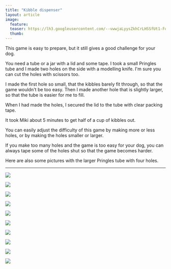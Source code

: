 ```yaml
---
title: "Kibble dispenser"
layout: article
image:
  feature:
  teaser: https://lh3.googleusercontent.com/--vwwjaLyysZkhCrLHSSfUt1-Fo5O8Mrr6zfr2QHuF1zs1kpLOYwW0FusPHpO9uVN5UPlm0wvgYIwbkGDfKVPuPC-O26PSXh3o9aB25ihiibNOYiSVYFHgpa9Yc0tebdPPaonEGoELrJQhg5rOc7iQ31nSulHDPXs4_KICiZeaU7KK9ClZbMBbfjmOweq70gGHs3imzieth1rIT_lRQV6obJ3VZyCm-isdscQNHjc8xXMgzQ4pRyRnttZHDStMN-UvMh-3TEyQsHdAJURHtcJCmOx2T1-8C8PlB6kDIyhOrO8WK3iYseK1mWDmRfPwJZQ--Stz-FO8sG7xJBSgM_xiVApw2cEq4OE1w03zYjcPiNJdrI4YU1xfJD72PxKgQKE87xWo9SuQ_OIHYlCrh9Rs2QDHh6-JjnjSwkF8Roo_G1K7zOYuPmROQuV30PvA2oaw8-GiwyQmANFsIZUbvDg44l3Aoljj29Gx2LeMjUF6j75SMVUQ0d5erWaZHXWuZILbUi8YEZ9rw2mPWOt2vdYR35UgYece-UKQiZ_6qDC48=w245
  thumb:
---
```


This game is easy to prepare, but it still gives a good challenge for your dog.

You need a tube or a jar with a lid and some tape. I took a small Pringles tube and I made two holes on the side with a modelling knife. I'm sure you can cut the holes with scissors too.

I made the first hole so small, that the kibbles barely fit through, so that the game wouldn't be too easy. Then I made another hole that is slightly larger, so that the tube is easier for me to fill.

When I had made the holes, I secured the lid to the tube with clear packing tape.

It took Miki about 5 minutes to get half of a cup of kibbles out.

You can easily adjust the difficulty of this game by making more or less holes, or by making the holes smaller or larger.

If you make too many holes and the game is too easy for your dog, you can always tape some of the holes shut so that the game becomes harder.

Here are also some pictures with the larger Pringles tube with four holes.

---

[![](https://lh3.googleusercontent.com/moC4lTVrkgH4r1H9wQPnrHTFHHNNOuEbOFUKXnYbHhMgrDLwKpEbjBVcS1l0UPa7476ubHYpJNmhNuuI4gBBl8kay-uDgrRnob0aNBRoVWp_5JXATrrxstZvoNiqflbzPxvYFykAEdBgacbb5rRdXHzo-_cInfuNiC1MgxUM_67aAORjAzfGvmW8OHI0yvf516BMzObRaDfU051ys2VFgNTXT9908mlGlGBgslkYvFdi-XiTGrqljRFT1EG3DMFHRvO_U2I3LM-m1cXHNuLUQtlkAhA50gK6W8svvLmvb17Gd-aiQoh6fSEjjWz9Gycb2oCmO0_eJFEaz1pn2vOTWNK6C3eVkHoxtUrLXJRqC7kL5wqNpr1tyaLlRAMwdzv2tsxzivDCwo-3jmc9N0UagEExWOwbK_QoUT0weEvYfh3Rp_H_kuyTwCVtnMCZR-AHBT7hzTFAYcY3TyjM4q-77rTDS1Gt-Ro1p-Zi9PpfUgUKDqLTFtupDi1uTtZQLRWV4n-mtW9UC2lwLmcrjFicpPEOpdZS_mya2-baef-YN2k=w800)](https://lh3.googleusercontent.com/moC4lTVrkgH4r1H9wQPnrHTFHHNNOuEbOFUKXnYbHhMgrDLwKpEbjBVcS1l0UPa7476ubHYpJNmhNuuI4gBBl8kay-uDgrRnob0aNBRoVWp_5JXATrrxstZvoNiqflbzPxvYFykAEdBgacbb5rRdXHzo-_cInfuNiC1MgxUM_67aAORjAzfGvmW8OHI0yvf516BMzObRaDfU051ys2VFgNTXT9908mlGlGBgslkYvFdi-XiTGrqljRFT1EG3DMFHRvO_U2I3LM-m1cXHNuLUQtlkAhA50gK6W8svvLmvb17Gd-aiQoh6fSEjjWz9Gycb2oCmO0_eJFEaz1pn2vOTWNK6C3eVkHoxtUrLXJRqC7kL5wqNpr1tyaLlRAMwdzv2tsxzivDCwo-3jmc9N0UagEExWOwbK_QoUT0weEvYfh3Rp_H_kuyTwCVtnMCZR-AHBT7hzTFAYcY3TyjM4q-77rTDS1Gt-Ro1p-Zi9PpfUgUKDqLTFtupDi1uTtZQLRWV4n-mtW9UC2lwLmcrjFicpPEOpdZS_mya2-baef-YN2k=s0)

[![](https://lh3.googleusercontent.com/hVRVkyq7LIsUnQqrY1tDUumKabFm1yc3fsdD6zarS2qK1Xk0rDlB06oORzpajzY1TEzDSaZAoqB7M43ort5_YpW1bUVzhwZbJoY3wTtJC3JWnSmqeyclmSMde1u3u37shkB1N9ft2kk720okDMeTISXx4Oi2Fva6AbMJ9tFFpR2UtjexmIkbwqIkNjSfxcHBPAnLLUBVZpOKZSHYengtlrqR5hFMSVnJtGJSpyr_UdzZnnmqSduFL-jcxrWls7vYKUE7r4KYOsIqfGfMh1nqgpKsZvHKEBj_0v7BX1OshcrVmUvPmd1v85j0zBGYziVik3wgVVOmQnd47RtoN4m6rGJWCXfcJxEaZkat58_Z5UQUzDj8L1lOtnUXhoFBhoAW9BuFJEoaOdpoocvFHWV8jQMHOxBtlOazlASigHTP3K9vEcI-aOduDDzRFgiP2xjxRCYuEFYNAaIyoUKaF6GV45aYaQGq8Es8To-sKasRy6mqk12Ju0t_EhXcVNmNfO0406ygkvS5ulwEBX2P9YHEmOGkACKKR4VuPTMjhN9Zzdo=w800)](https://lh3.googleusercontent.com/hVRVkyq7LIsUnQqrY1tDUumKabFm1yc3fsdD6zarS2qK1Xk0rDlB06oORzpajzY1TEzDSaZAoqB7M43ort5_YpW1bUVzhwZbJoY3wTtJC3JWnSmqeyclmSMde1u3u37shkB1N9ft2kk720okDMeTISXx4Oi2Fva6AbMJ9tFFpR2UtjexmIkbwqIkNjSfxcHBPAnLLUBVZpOKZSHYengtlrqR5hFMSVnJtGJSpyr_UdzZnnmqSduFL-jcxrWls7vYKUE7r4KYOsIqfGfMh1nqgpKsZvHKEBj_0v7BX1OshcrVmUvPmd1v85j0zBGYziVik3wgVVOmQnd47RtoN4m6rGJWCXfcJxEaZkat58_Z5UQUzDj8L1lOtnUXhoFBhoAW9BuFJEoaOdpoocvFHWV8jQMHOxBtlOazlASigHTP3K9vEcI-aOduDDzRFgiP2xjxRCYuEFYNAaIyoUKaF6GV45aYaQGq8Es8To-sKasRy6mqk12Ju0t_EhXcVNmNfO0406ygkvS5ulwEBX2P9YHEmOGkACKKR4VuPTMjhN9Zzdo=s0)

[![](https://lh3.googleusercontent.com/PnQb6yGjZhPdQTp4JkTtUvQ7jJPnUfJveKPVVzEb8sGoQxlQag6a-1Pya9GqqMlgfI-J79KnmJOOrsxdEt2BIRhw_60jLVbOh-jXDzt5u_MT7w3s8MMrr0I-zAV_KBsMlW3Ho5aAnzGcUe_fU1eRgi8J10Hux8u4fGiIYWYKdNfQ86SnAY7dBe3Jh8VObGVHXFkhR5xfODYrjbZxdYLTt8WgEICkXKURoDbn_3srkcIiWlN6wFq-2tGQKfqRRGeYX1KpZTApztYYQueCBXoIIz4FpcPsCb4N52VelQ_nKqLfrM4y2YK6fy4XsH_IKENNi4hmf_UIiEwEpdPeB2STGwOsFdDnuXJD06fs6hBuAp4eTuHhSBMYN1w9fKFi55u7-EN-0vF-nh-zm8rGcTMEGpFb2P7jCT9cX20wiHynhsQmgTabSHbzRp8eIcoz5WGA9xOTZTMRBfamGQghjgOcWOJQOcz0Gibr4lst1aruLkHxDUo37UCXCvIUIWC_nyCOt3F1tDHrflzr8rVhBNwoo5dmeOjjUxqW_h2nMroB8ig=w800)](https://lh3.googleusercontent.com/PnQb6yGjZhPdQTp4JkTtUvQ7jJPnUfJveKPVVzEb8sGoQxlQag6a-1Pya9GqqMlgfI-J79KnmJOOrsxdEt2BIRhw_60jLVbOh-jXDzt5u_MT7w3s8MMrr0I-zAV_KBsMlW3Ho5aAnzGcUe_fU1eRgi8J10Hux8u4fGiIYWYKdNfQ86SnAY7dBe3Jh8VObGVHXFkhR5xfODYrjbZxdYLTt8WgEICkXKURoDbn_3srkcIiWlN6wFq-2tGQKfqRRGeYX1KpZTApztYYQueCBXoIIz4FpcPsCb4N52VelQ_nKqLfrM4y2YK6fy4XsH_IKENNi4hmf_UIiEwEpdPeB2STGwOsFdDnuXJD06fs6hBuAp4eTuHhSBMYN1w9fKFi55u7-EN-0vF-nh-zm8rGcTMEGpFb2P7jCT9cX20wiHynhsQmgTabSHbzRp8eIcoz5WGA9xOTZTMRBfamGQghjgOcWOJQOcz0Gibr4lst1aruLkHxDUo37UCXCvIUIWC_nyCOt3F1tDHrflzr8rVhBNwoo5dmeOjjUxqW_h2nMroB8ig=s0)

[![](https://lh3.googleusercontent.com/KT8kOEydW95ZG6yswrdNEowZPidK9wTcJev1LYV_SsvmBGijuytP-jIRRTySOhxcJgnbwVczd_H3FkXEeHFKGsk28dq48UVFobXpUFVh4IXuVryInY6F-lhFdlhKRmJGBijfXCA7sKJE6jzakR5gQG8JMpzFHOq4hFxZRjM_ObiG-rcPFdCG1oftwqjLFaxZa0amuoXXV8DF_YY04KxQBeCokrNTnD8NFEhluaZxTwyM9eJeuFVVP_i9UivJbk8UDWRe-OLGSZT-WXVl9YGyWqUX8MjIsAFwCPu7K1SYCUiGxTTjs7tx1jYd-gA5aaeJk2WZdC1KSnjEfcrN6IQoBQtuaE0oLX--o9cmJ0HBmj7xB4h6BRAN-CNuFw-UT53O19h_YDuhtoenuaWPos3SAc7Y-n5pSifOeH3VswPA1xC0W4guRrI6ztu3vu-3Zx9o5YPrxcbpGwObuF0xQD89tib7TTu6JV1m3IIZkk3luOdhnhtnU4QSRpgR1EcnG1UTg-eF90OgY5PjP0u3WAEKMDAhYLz090Uqg4B1w3Vfm2U=w800)](https://lh3.googleusercontent.com/KT8kOEydW95ZG6yswrdNEowZPidK9wTcJev1LYV_SsvmBGijuytP-jIRRTySOhxcJgnbwVczd_H3FkXEeHFKGsk28dq48UVFobXpUFVh4IXuVryInY6F-lhFdlhKRmJGBijfXCA7sKJE6jzakR5gQG8JMpzFHOq4hFxZRjM_ObiG-rcPFdCG1oftwqjLFaxZa0amuoXXV8DF_YY04KxQBeCokrNTnD8NFEhluaZxTwyM9eJeuFVVP_i9UivJbk8UDWRe-OLGSZT-WXVl9YGyWqUX8MjIsAFwCPu7K1SYCUiGxTTjs7tx1jYd-gA5aaeJk2WZdC1KSnjEfcrN6IQoBQtuaE0oLX--o9cmJ0HBmj7xB4h6BRAN-CNuFw-UT53O19h_YDuhtoenuaWPos3SAc7Y-n5pSifOeH3VswPA1xC0W4guRrI6ztu3vu-3Zx9o5YPrxcbpGwObuF0xQD89tib7TTu6JV1m3IIZkk3luOdhnhtnU4QSRpgR1EcnG1UTg-eF90OgY5PjP0u3WAEKMDAhYLz090Uqg4B1w3Vfm2U=s0)

[![](https://lh3.googleusercontent.com/yWh9Ey4goHB2Z7iHqZLDEcjwwNrYRVEoVKUuNrWIMYen4MAOf3FBRQsQT5B7CABmoQCbciuAAYiycvwUk82H9P3gOdIDd76HEcaVtJYN5YidZDgrGmshO8CIEzCacAOzX78EUwclqmRvclqZnVy-S3qpFHIrDJxrZjIjbY5HlT6mJtFyy9wZi-IvzsBKSeebEz5Oq5x4BKJs5GPsIEbCnliGEwhzbyy-LZI2RSANKohyOiqaMRQMmvDBvCJ06xvjbbV0iL1FOUF0wLzP79ws-K4fhmJ515MAe1Mdi0ovMxln229nvl8_AMoy2lFF_00YoZHJKdwwCP9Sj0LpcHdsWd33MRA8I1PPgu0o2iDZObt4ZRmus0d3c4EYILAWZHpkl1rpOHADRrypnaFmjwS-Yg69nGZES6MHzLu1JKhqGwzEky_dsLKiLQXF4PyPvY7oG6H2QDT3wGiL05jbbawJmC2TWfsYOUa7BYPb7J6E91xXx-nyz4yZL7qGK9aINKlLdIp_9wDgu5pWZUXS0_BZwnZ7oKDW6E5QBieucm1dN3U=w800)](https://lh3.googleusercontent.com/yWh9Ey4goHB2Z7iHqZLDEcjwwNrYRVEoVKUuNrWIMYen4MAOf3FBRQsQT5B7CABmoQCbciuAAYiycvwUk82H9P3gOdIDd76HEcaVtJYN5YidZDgrGmshO8CIEzCacAOzX78EUwclqmRvclqZnVy-S3qpFHIrDJxrZjIjbY5HlT6mJtFyy9wZi-IvzsBKSeebEz5Oq5x4BKJs5GPsIEbCnliGEwhzbyy-LZI2RSANKohyOiqaMRQMmvDBvCJ06xvjbbV0iL1FOUF0wLzP79ws-K4fhmJ515MAe1Mdi0ovMxln229nvl8_AMoy2lFF_00YoZHJKdwwCP9Sj0LpcHdsWd33MRA8I1PPgu0o2iDZObt4ZRmus0d3c4EYILAWZHpkl1rpOHADRrypnaFmjwS-Yg69nGZES6MHzLu1JKhqGwzEky_dsLKiLQXF4PyPvY7oG6H2QDT3wGiL05jbbawJmC2TWfsYOUa7BYPb7J6E91xXx-nyz4yZL7qGK9aINKlLdIp_9wDgu5pWZUXS0_BZwnZ7oKDW6E5QBieucm1dN3U=s0)

[![](https://lh3.googleusercontent.com/mecF9DSQZJ551X6iVoX1BgaWMA7cNmcGxYwSrCrnZJQO_cdVx1StELjkI7KLDCedF0V53sSQEoSTJqLYapTFFnEhIOutHXpWvZVDwGwMvoLpFXOocIOIfaAaDESEQG2rvWAe93QFVMuFZp2kdSL_iUv65U8P131xh96B88Ab8u2TviGyjTJD-vtJn2zNLiuEAFLGt5OhOLxuSVkAydYMzedvuwk7Zg6MnXBlbQGveWFBaa0_pmFgTgVP-se1SirDQzuSLqbYxSN-Iy-JxhoGR5nKgMHxc1-Lt4MpMbcPWzknymqawLuuVCh2NgxBi1VnBvYjSsFdap7ehYrKzw9AixG96rmyBTH0qi5QO3MHL4JO-ilS68K_9-AuKjiXhBb7VW0-71nwLMJkNeQeQMQq1GSfOJQD_h_m_nlMre1G-rY_xH5A-AaChoRoA_MzOwTRcy807Eas9VpohX63NgNmCqRCrlt34uz9_BL7HiF_7dlwsbbP3HSomDzAzsyVQku7F9n-sEhpAdHR3qBnGiMKqBpe9jp1XzN0OajkVb8SaUM=w800)](https://lh3.googleusercontent.com/mecF9DSQZJ551X6iVoX1BgaWMA7cNmcGxYwSrCrnZJQO_cdVx1StELjkI7KLDCedF0V53sSQEoSTJqLYapTFFnEhIOutHXpWvZVDwGwMvoLpFXOocIOIfaAaDESEQG2rvWAe93QFVMuFZp2kdSL_iUv65U8P131xh96B88Ab8u2TviGyjTJD-vtJn2zNLiuEAFLGt5OhOLxuSVkAydYMzedvuwk7Zg6MnXBlbQGveWFBaa0_pmFgTgVP-se1SirDQzuSLqbYxSN-Iy-JxhoGR5nKgMHxc1-Lt4MpMbcPWzknymqawLuuVCh2NgxBi1VnBvYjSsFdap7ehYrKzw9AixG96rmyBTH0qi5QO3MHL4JO-ilS68K_9-AuKjiXhBb7VW0-71nwLMJkNeQeQMQq1GSfOJQD_h_m_nlMre1G-rY_xH5A-AaChoRoA_MzOwTRcy807Eas9VpohX63NgNmCqRCrlt34uz9_BL7HiF_7dlwsbbP3HSomDzAzsyVQku7F9n-sEhpAdHR3qBnGiMKqBpe9jp1XzN0OajkVb8SaUM=s0)

[![](https://lh3.googleusercontent.com/Q2LLH07AtjjDczqrmxESxQ0O0Iz4GBDZJascAvLVe5Iz04zDZJj2BQ2J7NN0fhrvItmlqTskAx-81SC93EGHWWSNSkBIC7nEcva8PzMfovUCdL0sOlYvUYs28GspbaPfElYT7wsLITl4anyRR5rGQ7PyPL_lUhV82StIlioHoWtWAB6DosoRAWgd2bboHUlkWUuvxb-1Ao002np_umOXRHf58GqOU3K9uQM619g6OGF118tC0uG6Nm0cZmDopJ8hP8RHMPTQATPTcLIUSF7fI6pt4_gR1VH5aAS_GwR-5Zs0Zfcl8v7Dp2efeRB6Y4L5LOQOmdHIO1CwNgeFXL5IwOTbj_WFf0LxLm0TZpdfMp8_QjeZ0vS15XtMa4qMstt1I8iORxTY53YMsdSAW6a9hiGDTo4brAxyIJnJ3OkwidbWY3Y8Zd5kc1jIRpvv2umyrAAYOb7GKN7WjXpWu_OHYz9SOsYf3pHSKafhH2hJmxhxWuqjEQob_MCop_2cma1YLCd3lxM4aAacc6fhVI7c8MUocTljbZGmqTJ1NKzmhlM=w800)](https://lh3.googleusercontent.com/Q2LLH07AtjjDczqrmxESxQ0O0Iz4GBDZJascAvLVe5Iz04zDZJj2BQ2J7NN0fhrvItmlqTskAx-81SC93EGHWWSNSkBIC7nEcva8PzMfovUCdL0sOlYvUYs28GspbaPfElYT7wsLITl4anyRR5rGQ7PyPL_lUhV82StIlioHoWtWAB6DosoRAWgd2bboHUlkWUuvxb-1Ao002np_umOXRHf58GqOU3K9uQM619g6OGF118tC0uG6Nm0cZmDopJ8hP8RHMPTQATPTcLIUSF7fI6pt4_gR1VH5aAS_GwR-5Zs0Zfcl8v7Dp2efeRB6Y4L5LOQOmdHIO1CwNgeFXL5IwOTbj_WFf0LxLm0TZpdfMp8_QjeZ0vS15XtMa4qMstt1I8iORxTY53YMsdSAW6a9hiGDTo4brAxyIJnJ3OkwidbWY3Y8Zd5kc1jIRpvv2umyrAAYOb7GKN7WjXpWu_OHYz9SOsYf3pHSKafhH2hJmxhxWuqjEQob_MCop_2cma1YLCd3lxM4aAacc6fhVI7c8MUocTljbZGmqTJ1NKzmhlM=s0)

[![](https://lh3.googleusercontent.com/ZBx-h2P_qc9ksfFZydE3r7b6R9tmrZDs-jZ5YP-7p5uhNDeXiQx5j0vj9pDBfPJl3BC4QSIQrIjPs_sdLHuXUTfepETDmMESE57OcTAexrZxSACFMOniCa-kxJCHu_olYKBmJs5rA3jGkjfwTbhlmQe_OSSRlIt1i06_bW_x_sW_YWZJam-1yprJjK8T-9uZcRMEeZqpqs8CeGhq8PnVWkuvFdoMUPOhPK87q6DXnA0TL0BNLIqMYPhdgGBmp7P3nbyTegDJNi1XGqD-4_M8QsaxYvYzhcXba7sTiM-fGkkmsoWxMZjHISilm-sy-W2MiQxprhCS_udfETXVe8D1olXcz_48AwZq80KiQ7P7ooodHKhOIdOzG0W8auWzaQ10UJtJFZiHSpd9Y1zr3x9x72J6NryiTTzHpWW8Ca1v8fygBTZAF9dHYLHAc4r6rxLC8SI4ojL_RSr2lpL5q-2SqpRlmZvJCpE37N-z_pov9o1DMlCxXIF2KjbqzdXfh1wuU0Fr-X7xiaJktIYkG1UfZUSwQHfxXGgNIO_dLhc62EM=w800)](https://lh3.googleusercontent.com/ZBx-h2P_qc9ksfFZydE3r7b6R9tmrZDs-jZ5YP-7p5uhNDeXiQx5j0vj9pDBfPJl3BC4QSIQrIjPs_sdLHuXUTfepETDmMESE57OcTAexrZxSACFMOniCa-kxJCHu_olYKBmJs5rA3jGkjfwTbhlmQe_OSSRlIt1i06_bW_x_sW_YWZJam-1yprJjK8T-9uZcRMEeZqpqs8CeGhq8PnVWkuvFdoMUPOhPK87q6DXnA0TL0BNLIqMYPhdgGBmp7P3nbyTegDJNi1XGqD-4_M8QsaxYvYzhcXba7sTiM-fGkkmsoWxMZjHISilm-sy-W2MiQxprhCS_udfETXVe8D1olXcz_48AwZq80KiQ7P7ooodHKhOIdOzG0W8auWzaQ10UJtJFZiHSpd9Y1zr3x9x72J6NryiTTzHpWW8Ca1v8fygBTZAF9dHYLHAc4r6rxLC8SI4ojL_RSr2lpL5q-2SqpRlmZvJCpE37N-z_pov9o1DMlCxXIF2KjbqzdXfh1wuU0Fr-X7xiaJktIYkG1UfZUSwQHfxXGgNIO_dLhc62EM=s0)

[![](https://lh3.googleusercontent.com/ZJhVx-Ftqhak4RmsspmOVcLPcDSAhSZS4q3rB7vOlwZGOv6QuZxsAIOMyxNS415ZXKZUlR2J9eUw1anm5axF13-b7Xpzi-PwqtyB8_MtzexSyS2biaMonMx0EVmrm7DgXoJ2v23I6fjfj9iinRZWgJOG2IsN9lgzDqwnoow3HUczE4PoOFsY88Tqf5T5nBMpTCYGgSj-rA_Q12DDGDNTNrveiY-E7c8y3RFZ42U0tYSPoUIgERj3cjMshm6uAZFefn6GglWUw3EhhZiAdJQtnBfFa3Ztat7wzESfbi9QZYSbVDw72uoeJ2hgQc9jEzXPxd3tg-fgbVY2Ru0KTdDw9gu3qmISaja5C_9HmRqWZ5gSqn8UdCmpgsu6VIKu1G7b9e4mCoVLYuaZhfVblVtDMRgR9eQyM6LVB4MrdzQJnzFO-TK-czGj13E_BBbt2n5OFnhnZGhxGT2_PUlHEEbQWtAwMDusrRJ5-vP-Rn4lg2BVXtoI76mt-0d-it93kZAs4gVgQoOqAXR_-Wib6jXVMxkDekxe-pmq--6z8H5fGXs=w800)](https://lh3.googleusercontent.com/ZJhVx-Ftqhak4RmsspmOVcLPcDSAhSZS4q3rB7vOlwZGOv6QuZxsAIOMyxNS415ZXKZUlR2J9eUw1anm5axF13-b7Xpzi-PwqtyB8_MtzexSyS2biaMonMx0EVmrm7DgXoJ2v23I6fjfj9iinRZWgJOG2IsN9lgzDqwnoow3HUczE4PoOFsY88Tqf5T5nBMpTCYGgSj-rA_Q12DDGDNTNrveiY-E7c8y3RFZ42U0tYSPoUIgERj3cjMshm6uAZFefn6GglWUw3EhhZiAdJQtnBfFa3Ztat7wzESfbi9QZYSbVDw72uoeJ2hgQc9jEzXPxd3tg-fgbVY2Ru0KTdDw9gu3qmISaja5C_9HmRqWZ5gSqn8UdCmpgsu6VIKu1G7b9e4mCoVLYuaZhfVblVtDMRgR9eQyM6LVB4MrdzQJnzFO-TK-czGj13E_BBbt2n5OFnhnZGhxGT2_PUlHEEbQWtAwMDusrRJ5-vP-Rn4lg2BVXtoI76mt-0d-it93kZAs4gVgQoOqAXR_-Wib6jXVMxkDekxe-pmq--6z8H5fGXs=s0)

[![](https://lh3.googleusercontent.com/Zgo9QM7JFNrkgK88qnRK-yczdJkBWo519MoUwuoKE4i1v1JqwSfRn8r3SdpiwTvgrMZXeau7lsgl-B358a8FNzziAS9lY7xquiZ8U4Z-uLRIdvrRwuTZVc5zAeyhB7LSSjtUf03V0j5JIruEL1fMSRg2T_11m9UkT88eAfmYTWP3PSJ_-oX9MD3989LrMbA299jOjI6hxO41T8ChBNXyxHNNqAI5BAlUwZW80TWIA2eg8WJiJEBmZQ1eommzlqNRDeWvBt8ovRra1z6zIm5BcZBBJUlEqw3F67Oiv-Y1XEZ84HzBGKMnJc9RgrtrVv7NwM34pdmGNXTXoRvDghbYRwbHZAFyRXysXXpcCfLZNk4W5hhSaAUA9Gj6SMSziqshqjeim0AJ1UPRo4AQIfYT_OstTYhZiCxemuzO4USotMFly5bpk0ENKiX5_r4xToDSYvDpmWubmpe8HHWSku2CQ7j3I2ecA7wzAHrCHCP_VCMQNiRIPORsfkq6C-6GwAJZo6lByjY-XaPeeasQChewLA4gi_DyrKA3_CowosI-gAQ=w800)](https://lh3.googleusercontent.com/Zgo9QM7JFNrkgK88qnRK-yczdJkBWo519MoUwuoKE4i1v1JqwSfRn8r3SdpiwTvgrMZXeau7lsgl-B358a8FNzziAS9lY7xquiZ8U4Z-uLRIdvrRwuTZVc5zAeyhB7LSSjtUf03V0j5JIruEL1fMSRg2T_11m9UkT88eAfmYTWP3PSJ_-oX9MD3989LrMbA299jOjI6hxO41T8ChBNXyxHNNqAI5BAlUwZW80TWIA2eg8WJiJEBmZQ1eommzlqNRDeWvBt8ovRra1z6zIm5BcZBBJUlEqw3F67Oiv-Y1XEZ84HzBGKMnJc9RgrtrVv7NwM34pdmGNXTXoRvDghbYRwbHZAFyRXysXXpcCfLZNk4W5hhSaAUA9Gj6SMSziqshqjeim0AJ1UPRo4AQIfYT_OstTYhZiCxemuzO4USotMFly5bpk0ENKiX5_r4xToDSYvDpmWubmpe8HHWSku2CQ7j3I2ecA7wzAHrCHCP_VCMQNiRIPORsfkq6C-6GwAJZo6lByjY-XaPeeasQChewLA4gi_DyrKA3_CowosI-gAQ=s0)
